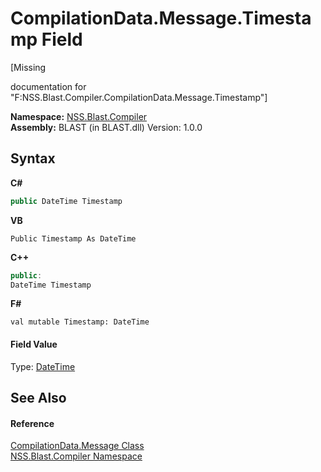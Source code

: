 # CompilationData.Message.Timestamp Field
 

\[Missing <summary> documentation for "F:NSS.Blast.Compiler.CompilationData.Message.Timestamp"\]

**Namespace:**&nbsp;<a href="26a25caa-f50b-92ad-f15c-dbb9db1493ae">NSS.Blast.Compiler</a><br />**Assembly:**&nbsp;BLAST (in BLAST.dll) Version: 1.0.0

## Syntax

**C#**<br />
``` C#
public DateTime Timestamp
```

**VB**<br />
``` VB
Public Timestamp As DateTime
```

**C++**<br />
``` C++
public:
DateTime Timestamp
```

**F#**<br />
``` F#
val mutable Timestamp: DateTime
```


#### Field Value
Type: <a href="https://docs.microsoft.com/dotnet/api/system.datetime" target="_blank" rel="noopener noreferrer">DateTime</a>

## See Also


#### Reference
<a href="e67b54fe-fb86-7ae8-d46e-8efaf40ec157">CompilationData.Message Class</a><br /><a href="26a25caa-f50b-92ad-f15c-dbb9db1493ae">NSS.Blast.Compiler Namespace</a><br />